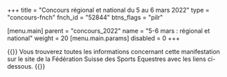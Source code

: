 +++
title = "Concours régional et national du 5 au 6 mars 2022"
type = "concours-fnch"
fnch_id = "52844"
btns_flags = "pilr"

[menu.main]
  parent = "concours_2022"
  name = "5-6 mars : régional et national"
  weight = 20
  [menu.main.params]
    disabled = 0
+++

{{<admonition>}}
Vous trouverez toutes les informations concernant cette manifestation
sur le site de la Fédération Suisse des Sports Equestres avec les liens ci-dessous.
{{</admonition>}}
